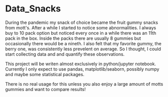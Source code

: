 # Data_Snacks
During the pandemic my snack of choice became the fruit gummy snacks from mott's. After a while I started to notice some abnormalities. I always buy to 10 pack option but noticed every once in a while there was an 11th pack in the box. Inside the packs there are usually 8 gummies but occasionally there would be a nineth. I also felt that my favorite gummy, the berry one, was consistently less prevelent on average. So I thought, I could start collecting data and and quantify these observations. 

This project will be writen almost exclusively in python/jupyter notebook. Currently I only expect to use pandas, matplotlib/seaborn, possibly numpy and maybe some statistical packages. 

There is no real usage for this unless you also enjoy a large amount of motts gummies and want to compare results! 
